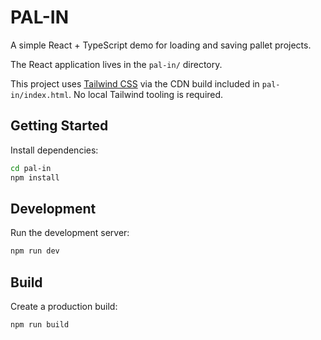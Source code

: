 # PAL-IN
A simple React + TypeScript demo for loading and saving pallet projects.

The React application lives in the `pal-in/` directory.

This project uses [Tailwind CSS](https://tailwindcss.com/) via the CDN build
included in `pal-in/index.html`. No local Tailwind tooling is required.

## Getting Started

Install dependencies:

```bash
cd pal-in
npm install
```

## Development

Run the development server:

```bash
npm run dev
```

## Build

Create a production build:

```bash
npm run build
```

